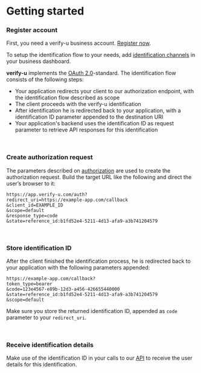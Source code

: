 # Getting started

### Register account <a name="register-account"></a>

First, you need a verify-u business account. [Register now](https://app.verify-u.com/auth/register).

To setup the identification flow to your needs, add [identification channels](channels) in your business dashboard.

**verify-u** implements the [OAuth 2.0](https://oauth.net/2/)-standard. The identification flow consists of the following steps:

- Your application redirects your client to our authorization endpoint, with the identification flow described as scope
- The client proceeds with the verify-u identification
- After identification he is redirected back to your application, with a identification ID parameter appended to the destination URI
- Your application's backend uses the identification ID as request parameter to retrieve API responses for this identification

<br >

### Create authorization request <a name="create-authorization-request"></a>

The parameters described on [authorization](authorization) are used to create the authorization request.
Build the target URL like the following and direct the user’s browser to it:

```
https://app.verify-u.com/auth?
redirect_uri=https://example-app.com/callback
&client_id=EXAMPLE_ID
&scope=default
&response_type=code
&state=reference_id:b1fd52e4-5211-4d13-afa9-a3b741204579
```

<br >


### Store identification ID <a name="store-identification-id"></a>

After the client finished the identification process, he is redirected back to your application with the following parameters appended:

```
https://example-app.com/callback?
token_type=bearer
&code=123e4567-e89b-12d3-a456-426655440000
&state=reference_id:b1fd52e4-5211-4d13-afa9-a3b741204579
&scope=default
```

Make sure you store the returned identification ID, appended as `code` parameter to your `redirect_uri`.

<br >


### Receive identification details <a name="receive-identification-details"></a>

Make use of the identification ID in your calls to our [API](api-introduction) to receive the user details for this identification.
